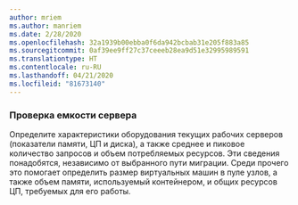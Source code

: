 ```yaml
---
author: mriem
ms.author: manriem
ms.date: 2/28/2020
ms.openlocfilehash: 32a1939b00ebba0f6da942bcbab31e205f883a85
ms.sourcegitcommit: 0af39ee9ff27c37ceeeb28ea9d51e32995989591
ms.translationtype: HT
ms.contentlocale: ru-RU
ms.lasthandoff: 04/21/2020
ms.locfileid: "81673140"
---
```

### <a name="inventory-server-capacity"></a>Проверка емкости сервера

Определите характеристики оборудования текущих рабочих серверов (показатели памяти, ЦП и диска), а также среднее и пиковое количество запросов и объем потребляемых ресурсов. Эти сведения понадобятся, независимо от выбранного пути миграции. Среди прочего это помогает определить размер виртуальных машин в пуле узлов, а также объем памяти, используемый контейнером, и общих ресурсов ЦП, требуемых для его работы.
